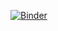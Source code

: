 [![Binder](https://mybinder.org/badge_logo.svg)](https://mybinder.org/v2/gh/van-der-endo/desim/master?filepath=ISS_sensitivity.ipynb)

